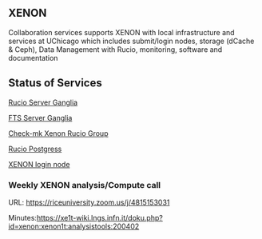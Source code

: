 ## XENON

Collaboration services supports XENON with local infrastructure and services at UChicago which includes submit/login nodes,
storage (dCache & Ceph), Data Management with Rucio, monitoring, software and documentation

## Status of Services

[Rucio Server Ganglia](http://gmetad-kvm.mwt2.org/?c=MWT2%20KVM&h=rucio-xenon.grid.uchicago.edu&m=cpu_report&r=hour&s=descending&hc=4&mc=2)

[FTS Server Ganglia](http://gmetad-kvm.mwt2.org/?c=MWT2%20KVM&h=fts.mwt2.org&m=cpu_report&r=hour&s=descending&hc=4&mc=2)

[Check-mk Xenon Rucio Group](https://connect-mon.mwt2.org/checkmk/check_mk/index.py?start_url=%2Fcheckmk%2Fcheck_mk%2Fview.py%3Fhost%3Drucio-xenon.grid.uchicago.edu%26site%3Dcheckmk%26view_name%3Dhost)

[Rucio Postgress](https://grafana.mwt2.org/d/R7I3hNpZk/rucio-postgres-statistics?orgId=1)

[XENON login node](https://grafana.mwt2.org/d/JiH0SAoZk/connect-servers?orgId=1&var-Server=login-el7_xenon_ci-connect_net)

### Weekly XENON analysis/Compute call
URL: https://riceuniversity.zoom.us/j/4815153031  

Minutes:https://xe1t-wiki.lngs.infn.it/doku.php?id=xenon:xenon1t:analysistools:200402 
